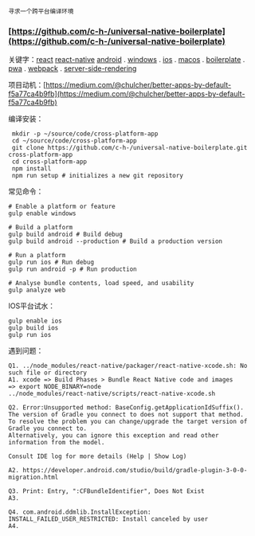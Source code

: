 ```
寻求一个跨平台编译环境
```

### [https://github.com/c-h-/universal-native-boilerplate](https://github.com/c-h-/universal-native-boilerplate)

关键字：[react](https://github.com/topics/react)  [react-native](https://github.com/topics/react-native)   [android](https://github.com/topics/android) . [windows](https://github.com/topics/windows) . [ios](https://github.com/topics/ios) .  [macos](https://github.com/topics/macos) . [boilerplate](https://github.com/topics/boilerplate) . [pwa](https://github.com/topics/pwa) . [webpack](https://github.com/topics/webpack) .  [server-side-rendering](https://github.com/topics/server-side-rendering)

项目动机：[https://medium.com/@chulcher/better-apps-by-default-f5a77ca4b9fb](https://medium.com/@chulcher/better-apps-by-default-f5a77ca4b9fb)

编译安装：

```
 mkdir -p ~/source/code/cross-platform-app
 cd ~/source/code/cross-platform-app
 git clone https://github.com/c-h-/universal-native-boilerplate.git cross-platform-app
 cd cross-platform-app
 npm install
 npm run setup # initializes a new git repository
```

常见命令：

```
# Enable a platform or feature
gulp enable windows

# Build a platform
gulp build android # Build debug
gulp build android --production # Build a production version

# Run a platform
gulp run ios # Run debug
gulp run android -p # Run production

# Analyse bundle contents, load speed, and usability
gulp analyze web
```

IOS平台试水：

```
gulp enable ios
gulp build ios
gulp run ios
```

遇到问题：

```
Q1. ../node_modules/react-native/packager/react-native-xcode.sh: No such file or directory
A1. xcode => Build Phases > Bundle React Native code and images
=> export NODE_BINARY=node
../node_modules/react-native/scripts/react-native-xcode.sh

Q2. Error:Unsupported method: BaseConfig.getApplicationIdSuffix().
The version of Gradle you connect to does not support that method.
To resolve the problem you can change/upgrade the target version of Gradle you connect to.
Alternatively, you can ignore this exception and read other information from the model.

Consult IDE log for more details (Help | Show Log)

A2. https://developer.android.com/studio/build/gradle-plugin-3-0-0-migration.html

Q3. Print: Entry, ":CFBundleIdentifier", Does Not Exist
A3.

Q4. com.android.ddmlib.InstallException: INSTALL_FAILED_USER_RESTRICTED: Install canceled by user
A4. 
```



